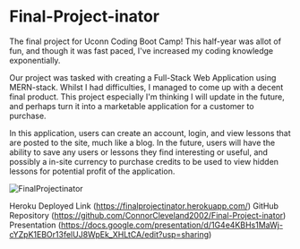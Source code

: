 # Final-Project-inator
The final project for Uconn Coding Boot Camp!  This half-year was allot of fun, and though it was fast paced, I've increased my coding knowledge exponentially.

Our project was tasked with creating a Full-Stack Web Application using MERN-stack.  Whilst I had difficulties, I managed to come up with a decent final product.  This project especially I'm thinking I will update in the future, and perhaps turn it into a marketable application for a customer to purchase.

In this application, users can create an account, login, and view lessons that are posted to the site, much like a blog.  In the future, users will have the ability to save any users or lessons they find interesting or useful, and possibly a in-site currency to purchase credits to be used to view hidden lessons for potential profit of the application.

![FinalProjectinator](https://user-images.githubusercontent.com/79491532/131786761-8294f711-c697-4545-a2f7-9c33584a8c15.png)

Heroku Deployed Link (https://finalprojectinator.herokuapp.com/)
GitHub Repository (https://github.com/ConnorCleveland2002/Final-Project-inator)
Presentation (https://docs.google.com/presentation/d/1G4e4KBHs1MaWj-cYZpK1EBOr13felUJ8WpEk_XHLtCA/edit?usp=sharing)

